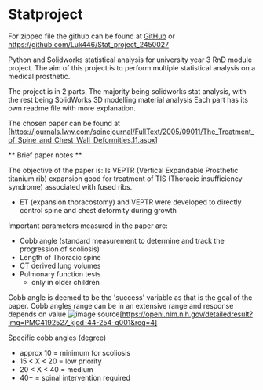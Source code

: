 # Statproject
For zipped file the github can be found at [GitHub](https://github.com/Luk446/Stat_project_2450027) or  https://github.com/Luk446/Stat_project_2450027

Python and Solidworks statistical analysis for university year 3 RnD module project. The aim of this project is to perform multiple statistical analysis on a medical prosthetic.

The project is in 2 parts. The majority being solidworks stat analysis, with the rest being SolidWorks 3D modelling material analysis
Each part has its own readme file with more explanation.

The chosen paper can be found at [https://journals.lww.com/spinejournal/FullText/2005/09011/The_Treatment_of_Spine_and_Chest_Wall_Deformities.11.aspx]

** Brief paper notes **

The objective of the paper is: 
Is VEPTR (Vertical Expandable Prosthetic titanium rib) expansion good for treatment of TIS (Thoracic insufficiency syndrome) associated with fused ribs.
- ET (expansion thoracostomy) and VEPTR were developed to directly control spine and chest deformity during growth

Important parameters measured in the paper are:
- Cobb angle (standard measurement to determine and track the progression of scoliosis)
- Length of Thoracic spine
- CT derived lung volumes
- Pulmonary function tests
    - only in older children

 Cobb angle is deemed to be the 'success' variable as that is the goal of the paper. Cobb angles range can be in an extensive range and response depends on value
![image](https://github.com/Luk446/Stat_project_2450027/assets/145694364/06e9e430-20b5-45d2-813b-19208ee26b13) source[https://openi.nlm.nih.gov/detailedresult?img=PMC4192527_kjod-44-254-g001&req=4]

 Specific cobb angles (degree)
- approx 10 = minimum for scoliosis
- 15 < X < 20 = low priority
- 20 < X < 40  = medium
- 40+ = spinal intervention required
